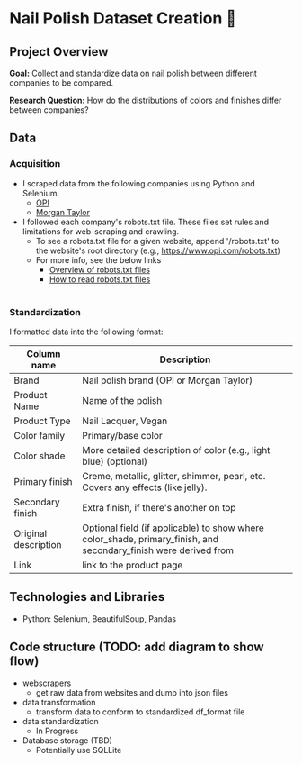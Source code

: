# Nail Polish Dataset Creation 💅

## Project Overview

**Goal:** Collect and standardize data on nail polish between different companies to be compared. <br>

**Research Question:** How do the distributions of colors and finishes differ between companies? 

## Data
### Acquisition
- I scraped data from the following companies using Python and Selenium.
  - [OPI](https://www.opi.com/)
  - [Morgan Taylor](https://gelish.com/)
- I followed each company's robots.txt file. These files set rules and limitations for web-scraping and crawling.
  - To see a robots.txt file for a given website, append '/robots.txt' to the website's root directory (e.g., https://www.opi.com/robots.txt)
  - For more info, see the below links
    - [Overview of robots.txt files](https://yoast.com/ultimate-guide-robots-txt/)
    - [How to read robots.txt files](https://www.zenrows.com/blog/robots-txt-web-scraping#most-common-robots-txt-rules) <br><br>
   
### Standardization
I formatted data into the following format:

| Column name | Description 
| ----------- | ----------- 
Brand | Nail polish brand (OPI or Morgan Taylor)
Product Name | Name of the polish 
Product Type | Nail Lacquer, Vegan
Color family | Primary/base color 
Color shade | More detailed description of color (e.g., light blue) (optional)
Primary finish | Creme, metallic, glitter, shimmer, pearl, etc. Covers any effects (like jelly).
Secondary finish | Extra finish, if there's another on top
Original description | Optional field (if applicable) to show where color_shade, primary_finish, and secondary_finish were derived from
Link | link to the product page



## Technologies and Libraries
- Python: Selenium, BeautifulSoup, Pandas 


## Code structure (TODO: add diagram to show flow)
- webscrapers
  - get raw data from websites and dump into json files
- data transformation
  - transform data to conform to standardized df_format file
- data standardization
  - In Progress
- Database storage (TBD)
  - Potentially use SQLLite
